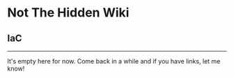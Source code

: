 # Not The Hidden Wiki

## IaC
-----

It's empty here for now. Come back in a while and if you have links, let me know!